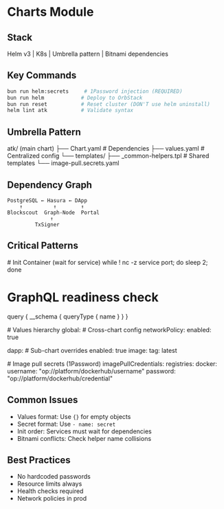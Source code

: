 # Charts Module

## Stack
Helm v3 | K8s | Umbrella pattern | Bitnami dependencies

## Key Commands
```bash
bun run helm:secrets     # 1Password injection (REQUIRED)
bun run helm            # Deploy to OrbStack
bun run reset           # Reset cluster (DON'T use helm uninstall)
helm lint atk           # Validate syntax
```

## Umbrella Pattern

<example>
atk/ (main chart)
├── Chart.yaml          # Dependencies
├── values.yaml         # Centralized config
└── templates/
    ├── _common-helpers.tpl     # Shared templates
    └── image-pull.secrets.yaml
</example>

## Dependency Graph
```
PostgreSQL ← Hasura ← DApp
    ↑          ↑        ↑
Blockscout  Graph-Node  Portal
              ↑
         TxSigner
```

## Critical Patterns

<example>
# Init Container (wait for service)
while ! nc -z service port; do sleep 2; done

# GraphQL readiness check
query { __schema { queryType { name } } }
</example>

<example>
# Values hierarchy
global:              # Cross-chart config
  networkPolicy:
    enabled: true
    
dapp:               # Sub-chart overrides
  enabled: true
  image:
    tag: latest
</example>

<example>
# Image pull secrets (1Password)
imagePullCredentials:
  registries:
    docker:
      username: "op://platform/dockerhub/username"
      password: "op://platform/dockerhub/credential"
</example>

## Common Issues
- Values format: Use `{}` for empty objects
- Secret format: Use `- name: secret`
- Init order: Services must wait for dependencies
- Bitnami conflicts: Check helper name collisions

## Best Practices
- No hardcoded passwords
- Resource limits always
- Health checks required
- Network policies in prod